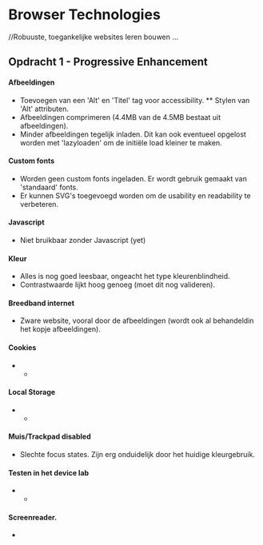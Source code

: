 # Browser Technologies
//Robuuste, toegankelijke websites leren bouwen … 

## Opdracht 1 - Progressive Enhancement

#### Afbeeldingen
* Toevoegen van een 'Alt' en 'Titel' tag voor accessibility.
** Stylen van 'Alt' attributen.
* Afbeeldingen comprimeren (4.4MB van de 4.5MB bestaat uit afbeeldingen).
* Minder afbeeldingen tegelijk inladen. Dit kan ook eventueel opgelost worden met 'lazyloaden' om de initiële load kleiner te maken.

#### Custom fonts
* Worden geen custom fonts ingeladen. Er wordt gebruik gemaakt van 'standaard' fonts.
* Er kunnen SVG's toegevoegd worden om de usability en readability te verbeteren.

#### Javascript
* Niet bruikbaar zonder Javascript (yet)

#### Kleur
* Alles is nog goed leesbaar, ongeacht het type kleurenblindheid. 
* Contrastwaarde lijkt hoog genoeg (moet dit nog valideren).

#### Breedband internet
* Zware website, vooral door de afbeeldingen (wordt ook al behandeldin het kopje afbeeldingen).

#### Cookies
* -

#### Local Storage
* -

#### Muis/Trackpad disabled
* Slechte focus states. Zijn erg onduidelijk door het huidige kleurgebruik.

#### Testen in het device lab
* -

#### Screenreader.
*